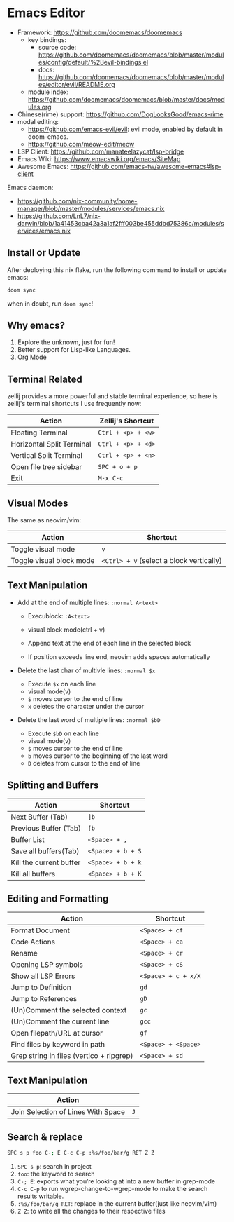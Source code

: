# Emacs Editor

- Framework: <https://github.com/doomemacs/doomemacs>
  - key bindings:
    - source code: <https://github.com/doomemacs/doomemacs/blob/master/modules/config/default/%2Bevil-bindings.el>
    - docs: <https://github.com/doomemacs/doomemacs/blob/master/modules/editor/evil/README.org>
  - module index: <https://github.com/doomemacs/doomemacs/blob/master/docs/modules.org>
- Chinese(rime) support: <https://github.com/DogLooksGood/emacs-rime>
- modal editing:
  - <https://github.com/emacs-evil/evil>: evil mode, enabled by default in doom-emacs.
  - <https://github.com/meow-edit/meow>
- LSP Client: <https://github.com/manateelazycat/lsp-bridge>
- Emacs Wiki: <https://www.emacswiki.org/emacs/SiteMap>
- Awesome Emacs: <https://github.com/emacs-tw/awesome-emacs#lsp-client>

Emacs daemon:

- <https://github.com/nix-community/home-manager/blob/master/modules/services/emacs.nix>
- <https://github.com/LnL7/nix-darwin/blob/1a41453cba42a3a1af2fff003be455ddbd75386c/modules/services/emacs.nix>

## Install or Update

After deploying this nix flake, run the following command to install or update emacs:

```bash
doom sync
```

when in doubt, run `doom sync`!

## Why emacs?

1. Explore the unknown, just for fun!
2. Better support for Lisp-like Languages.
3. Org Mode

## Terminal Related

zellij provides a more powerful and stable terminal experience, so here is zellij's terminal shortcuts I use frequently now:

| Action                    | Zellij's Shortcut  |
| ------------------------- | ------------------ |
| Floating Terminal         | `Ctrl + <p> + <w>` |
| Horizontal Split Terminal | `Ctrl + <p> + <d>` |
| Vertical Split Terminal   | `Ctrl + <p> + <n>` |
| Open file tree sidebar    | `SPC + o + p`      |
| Exit                      | `M-x C-c`          |

## Visual Modes

The same as neovim/vim:

| Action                   | Shortcut                                 |
| ------------------------ | ---------------------------------------- |
| Toggle visual mode       | `v`                                      |
| Toggle visual block mode | `<Ctrl> + v` (select a block vertically) |

## Text Manipulation

- Add at the end of multiple lines: `:normal A<text>`

  - Execublock: `:A<text>`

  - visual block mode(ctrl + v)
  - Append text at the end of each line in the selected block
  - If position exceeds line end, neovim adds spaces automatically

- Delete the last char of multivle lines: `:normal $x`

  - Execute `$x` on each line
  - visual mode(v)
  - `$` moves cursor to the end of line
  - `x` deletes the character under the cursor

- Delete the last word of multiple lines: `:normal $bD`
  - Execute `$bD` on each line
  - visual mode(v)
  - `$` moves cursor to the end of line
  - `b` moves cursor to the beginning of the last word
  - `D` deletes from cursor to the end of line

## Splitting and Buffers

| Action                  | Shortcut          |
| ----------------------- | ----------------- |
| Next Buffer (Tab)       | `]b`              |
| Previous Buffer (Tab)   | `[b`              |
| Buffer List             | `<Space> + ,`     |
| Save all buffers(Tab)   | `<Space> + b + S` |
| Kill the current buffer | `<Space> + b + k` |
| Kill all buffers        | `<Space> + b + K` |

## Editing and Formatting

| Action                                   | Shortcut            |
| ---------------------------------------- | ------------------- |
| Format Document                          | `<Space> + cf`      |
| Code Actions                             | `<Space> + ca`      |
| Rename                                   | `<Space> + cr`      |
| Opening LSP symbols                      | `<Space> + cS`      |
| Show all LSP Errors                      | `<Space> + c + x/X` |
| Jump to Definition                       |  `gd` |
| Jump to References                       |  `gD` |
| (Un)Comment the selected context         | `gc`                |
| (Un)Comment the current line             | `gcc`               |
| Open filepath/URL at cursor              | `gf`                |
| Find files by keyword in path            | `<Space> + <Space>` |
| Grep string in files (vertico + ripgrep) | `<Space> + sd`      |

## Text Manipulation

| Action                             |     |
| ---------------------------------- | --- |
| Join Selection of Lines With Space | `J` |

## Search & replace

```bash
SPC s p foo C-; E C-c C-p :%s/foo/bar/g RET Z Z
```

1. `SPC s p`: search in project
1. `foo`: the keyword to search
1. `C-; E`: exports what you’re looking at into a new buffer in grep-mode
1. `C-c C-p` to run wgrep-change-to-wgrep-mode to make the search results writable.
1. `:%s/foo/bar/g RET`: replace in the current buffer(just like neovim/vim)
1. `Z Z`: to write all the changes to their respective files
